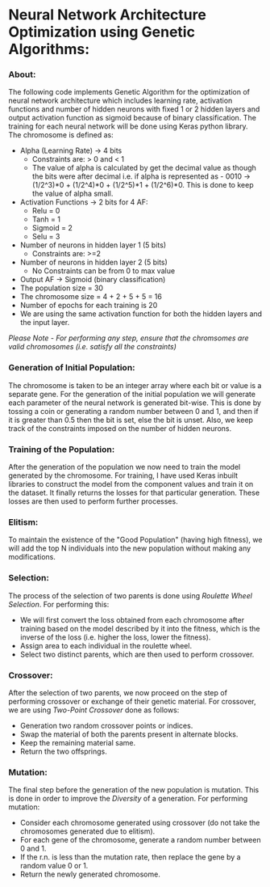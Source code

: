# Neural Network Architecture Optimization using Genetic Algorithms:

### About:

The following code implements Genetic Algorithm for the optimization of neural network architecture which includes learning rate, activation functions and number of hidden neurons with fixed 1 or 2 hidden layers and output activation function as sigmoid because of binary classification. The training for each neural network will be done using Keras python library.
The chromosome is defined as:

- Alpha (Learning Rate) -> 4 bits
  - Constraints are: > 0 and < 1
  - The value of alpha is calculated by get the decimal value as though the bits were after decimal i.e. if alpha is represented as - 0010 -> (1/2^3)*0 + (1/2^4)*0 + (1/2^5)*1 + (1/2^6)*0. This is done to keep the value of alpha small.
- Activation Functions -> 2 bits for 4 AF:
  - Relu = 0
  - Tanh = 1
  - Sigmoid = 2
  - Selu = 3
- Number of neurons in hidden layer 1 (5 bits)
  - Constraints are: >=2
- Number of neurons in hidden layer 2 (5 bits)
  - No Constraints can be from 0 to max value
- Output AF -> Sigmoid (binary classification)
- The population size = 30
- The chromosome size = 4 + 2 + 5 + 5 = 16
- Number of epochs for each training is 20
- We are using the same activation function for both the hidden layers and the input layer.

_Please Note - For performing any step, ensure that the chromsomes are valid chromosomes (i.e. satisfy all the constraints)_

### Generation of Initial Population:

The chromosome is taken to be an integer array where each bit or value is a separate gene. For the generation of the initial population we will generate each parameter of the neural network is generated bit-wise. This is done by tossing a coin or generating a random number between 0 and 1, and then if it is greater than 0.5 then the bit is set, else the bit is unset. Also, we keep track of the constraints imposed on the number of hidden neurons.

### Training of the Population:

After the generation of the population we now need to train the model generated by the chromosome. For training, I have used Keras inbuilt libraries to construct the model from the component values and train it on the dataset. It finally returns the losses for that particular generation. These losses are then used to perform further processes.

### Elitism:

To maintain the existence of the "Good Population" (having high fitness), we will add the top N individuals into the new population without making any modifications.

### Selection:

The process of the selection of two parents is done using _Roulette Wheel Selection_. For performing this:

- We will first convert the loss obtained from each chromosome after training based on the model described by it into the fitness, which is the inverse of the loss (i.e. higher the loss, lower the fitness).
- Assign area to each individual in the roulette wheel.
- Select two distinct parents, which are then used to perform crossover.

### Crossover:

After the selection of two parents, we now proceed on the step of performing crossover or exchange of their genetic material. For crossover, we are using _Two-Point Crossover_ done as follows:

- Generation two random crossover points or indices.
- Swap the material of both the parents present in alternate blocks.
- Keep the remaining material same.
- Return the two offsprings.

### Mutation:

The final step before the generation of the new population is mutation. This is done in order to improve the _Diversity_ of a generation. For performing mutation:

- Consider each chromosome generated using crossover (do not take the chromosomes generated due to elitism).
- For each gene of the chromosome, generate a random number between 0 and 1.
- If the r.n. is less than the mutation rate, then replace the gene by a random value 0 or 1.
- Return the newly generated chromosome.
